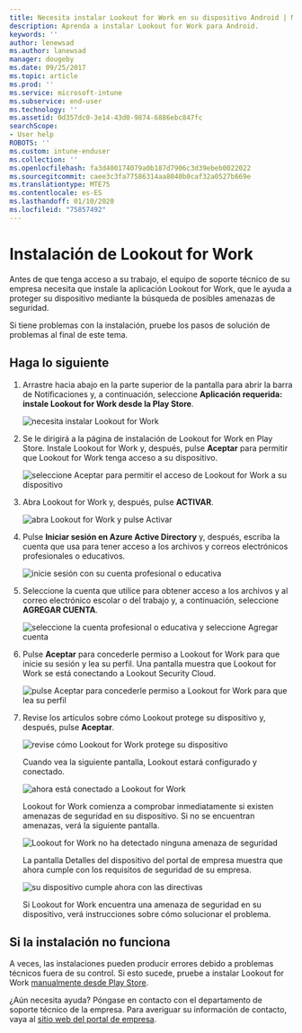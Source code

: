 ```yaml
---
title: Necesita instalar Lookout for Work en su dispositivo Android | Microsoft Docs
description: Aprenda a instalar Lookout for Work para Android.
keywords: ''
author: lenewsad
ms.author: lanewsad
manager: dougeby
ms.date: 09/25/2017
ms.topic: article
ms.prod: ''
ms.service: microsoft-intune
ms.subservice: end-user
ms.technology: ''
ms.assetid: 0d357dc0-3e14-43d0-9874-6886ebc847fc
searchScope:
- User help
ROBOTS: ''
ms.custom: intune-enduser
ms.collection: ''
ms.openlocfilehash: fa3d400174079a0b187d7906c3d39ebeb0022022
ms.sourcegitcommit: caee3c3fa77586314aa8040b0caf32a0527b669e
ms.translationtype: MTE75
ms.contentlocale: es-ES
ms.lasthandoff: 01/10/2020
ms.locfileid: "75857492"
---
```

# <a name="install-lookout-for-work"></a>Instalación de Lookout for Work

Antes de que tenga acceso a su trabajo, el equipo de soporte técnico de su empresa necesita que instale la aplicación Lookout for Work, que le ayuda a proteger su dispositivo mediante la búsqueda de posibles amenazas de seguridad.

Si tiene problemas con la instalación, pruebe los pasos de solución de problemas al final de este tema.

## <a name="what-you-need-to-do"></a>Haga lo siguiente

1. Arrastre hacia abajo en la parte superior de la pantalla para abrir la barra de Notificaciones y, a continuación, seleccione **Aplicación requerida: instale Lookout for Work desde la Play Store**.

   ![necesita instalar Lookout for Work](./media/lookout-required-app-install-android.png)

2. Se le dirigirá a la página de instalación de Lookout for Work en Play Store. Instale Lookout for Work y, después, pulse **Aceptar** para permitir que Lookout for Work tenga acceso a su dispositivo.

   ![seleccione Aceptar para permitir el acceso de Lookout for Work a su dispositivo](./media/lookout-accept-store-permissions-android.png)

3. Abra Lookout for Work y, después, pulse **ACTIVAR**.

   ![abra Lookout for Work y pulse Activar](./media/lookout-activate-button-android.png)

4. Pulse **Iniciar sesión en Azure Active Directory** y, después, escriba la cuenta que usa para tener acceso a los archivos y correos electrónicos profesionales o educativos.

   ![inicie sesión con su cuenta profesional o educativa](./media/lookout-sign-in-azure-android.png)

5. Seleccione la cuenta que utilice para obtener acceso a los archivos y al correo electrónico escolar o del trabajo y, a continuación, seleccione **AGREGAR CUENTA**.

   ![seleccione la cuenta profesional o educativa y seleccione Agregar cuenta](./media/lookout-pick-account-android.png)

6. Pulse **Aceptar** para concederle permiso a Lookout for Work para que inicie su sesión y lea su perfil. Una pantalla muestra que Lookout for Work se está conectando a Lookout Security Cloud.

   ![pulse Aceptar para concederle permiso a Lookout for Work para que lea su perfil](./media/lookout-needs-permission-to-view-profile-android.png)

7. Revise los artículos sobre cómo Lookout protege su dispositivo y, después, pulse **Aceptar**.

   ![revise cómo Lookout for Work protege su dispositivo](./media/lookout-how-it-protects-your-device-android.png)

   Cuando vea la siguiente pantalla, Lookout estará configurado y conectado.

   ![ahora está conectado a Lookout for Work](./media/lookout-you-are-now-connected-android.png)

   Lookout for Work comienza a comprobar inmediatamente si existen amenazas de seguridad en su dispositivo. Si no se encuentran amenazas, verá la siguiente pantalla.

   ![Lookout for Work no ha detectado ninguna amenaza de seguridad](./media/lookout-scan-no-threats-found-android.png)

   La pantalla Detalles del dispositivo del portal de empresa muestra que ahora cumple con los requisitos de seguridad de su empresa.

    ![su dispositivo cumple ahora con las directivas](./media/mtd-device-now-compliant-android.png)

   Si Lookout for Work encuentra una amenaza de seguridad en su dispositivo, verá instrucciones sobre cómo solucionar el problema.

## <a name="if-the-installation-doesnt-work"></a>Si la instalación no funciona

A veces, las instalaciones pueden producir errores debido a problemas técnicos fuera de su control. Si esto sucede, pruebe a instalar Lookout for Work [manualmente desde Play Store](https://play.google.com/store/apps/details?id=com.lookout.enterprise).


¿Aún necesita ayuda? Póngase en contacto con el departamento de soporte técnico de la empresa. Para averiguar su información de contacto, vaya al [sitio web del portal de empresa](https://go.microsoft.com/fwlink/?linkid=2010980).

